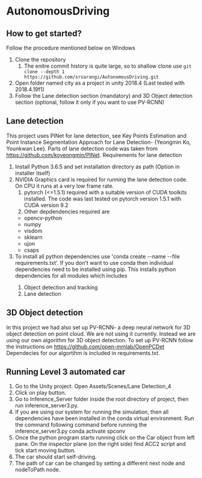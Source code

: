 # AutonomousDriving

## How to get started?

Follow the procedure mentioned below on Windows

1. Clone the repository
   1. The enitre commit history is quite large, so to shallow clone use  `git clone --depth 1 https://github.com/srsarangi/AutonomousDriving.git`
2. Open folder named city as a project in unity 2018.4 (Last tested with 2018.4.19f1)
3. Follow the Lane detection section (mandatory) and 3D Object detection section (optional, follow it only if you want to use PV-RCNN)

## Lane detection
This project uses PINet for lane detection, see Key Points Estimation and Point Instance Segmentation Approach for Lane Detection- {Yeongmin Ko, Younkwan Lee}.
Parts of lane detection code was taken from https://github.com/koyeongmin/PINet.
Requirements for lane detection
   1. Install Python 3.6.5 and set installation directory as path (Option in installer itself)
   2. NVIDIA Graphics card is required for running the lane detection code. On CPU it runs at a very low frame rate.
      1. pytorch (<=1.5.1) required with a suitable version of CUDA toolkits installed. The code was last tested on pytorch version 1.5.1 with CUDA version 9.2 
      2. Other depdendencies required are
		- opencv-python
		- numpy
		- visdom
		- sklearn
		- ujon
		- csaps
5. To install all python dependencies use 'conda create --name <env> --file requirements.txt'. If you don't want to use conda then individual dependencies need to be installed using pip. This installs python dependencies for all modules which includes
      1. Object detection and tracking
      2. Lane detection

## 3D Object detection
In this project we had also set up PV-RCNN- a deep neural network for 3D object detection on point cloud. We are not using it currently. Instead we are using our own algorithm for 3D object detection.
To set up PV-RCNN follow the instructions on https://github.com/open-mmlab/OpenPCDet
Dependecies for our algortihm is included in requirements.txt.


## Running Level 3 automated car
1. Go to the Unity project. Open Assets/Scenes/Lane Detection_4
2. Click on play button.
3. Go to Inference_Server folder inside the root directory of project, then run inference_server3.py.
4. If you are using our system for running the simulation, then all dependencies have been installed in the conda virtual environment. Run the command following command before running the inference_server3.py
	conda activate spconv
5. Once the python program starts running click on the Car object from left pane. On the inspector plane (on the right side) find ACC2 script and tick start moving button.
6. The car should start self-driving.
7. The path of car can be changed by setting a different next node and nodeToPath node.